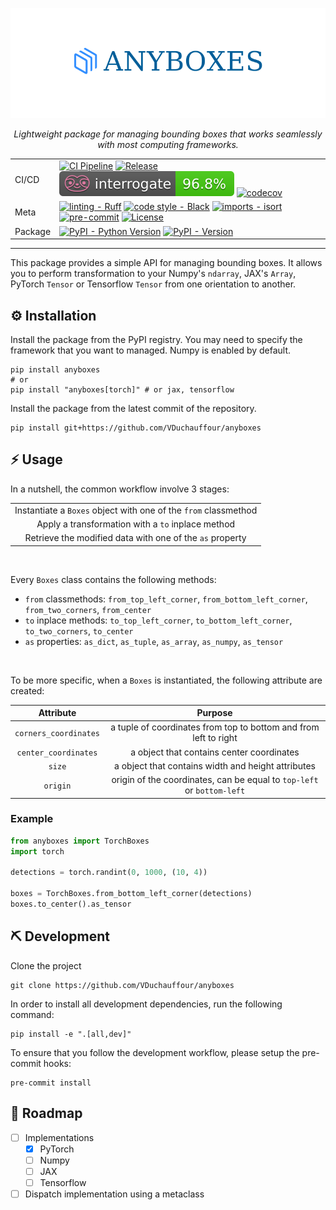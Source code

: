 <div align="center">

![Logo](.github/assets/logo.png)

_Lightweight package for managing bounding boxes that works seamlessly with most computing frameworks._

|         |                                                                                                                                                                                                                                                                                                                                                                                                                                                                                                                                                                                                                                                                             |
| ------- | --------------------------------------------------------------------------------------------------------------------------------------------------------------------------------------------------------------------------------------------------------------------------------------------------------------------------------------------------------------------------------------------------------------------------------------------------------------------------------------------------------------------------------------------------------------------------------------------------------------------------------------------------------------------------- |
| CI/CD   | [![CI Pipeline](https://github.com/VDuchauffour/anyboxes/actions/workflows/ci.yml/badge.svg)](https://github.com/VDuchauffour/anyboxes/actions/workflows/ci.yml) [![Release](https://github.com/VDuchauffour/anyboxes/actions/workflows/release.yml/badge.svg)](https://github.com/VDuchauffour/anyboxes/actions/workflows/release.yml) [![interrogate](.github/assets/badges/interrogate_badge.svg)](https://interrogate.readthedocs.io/en/latest/) [![codecov](https://codecov.io/gh/VDuchauffour/anyboxes/branch/main/graph/badge.svg)](https://codecov.io/gh/VDuchauffour/anyboxes)                                                                                     |
| Meta    | [![linting - Ruff](https://img.shields.io/endpoint?url=https://raw.githubusercontent.com/charliermarsh/ruff/main/assets/badge/v0.json)](https://github.com/charliermarsh/ruff) [![code style - Black](https://img.shields.io/badge/code%20style-black-000000.svg)](https://github.com/psf/black) [![imports - isort](https://img.shields.io/badge/imports-isort-ef8336.svg)](https://github.com/pycqa/isort) [![pre-commit](https://img.shields.io/badge/pre--commit-enabled-brightgreen?logo=pre-commit)](https://github.com/pre-commit/pre-commit) [![License](https://img.shields.io/github/license/VDuchauffour/anyboxes?color=blueviolet)](https://spdx.org/licenses/) |
| Package | [![PyPI - Python Version](https://img.shields.io/pypi/pyversions/anyboxes.svg?logo=python&label=Python&logoColor=gold)](https://pypi.org/project/anyboxes/) [![PyPI - Version](https://img.shields.io/pypi/v/anyboxes.svg?logo=pypi&label=PyPI&logoColor=gold)](https://pypi.org/project/anyboxes/)                                                                                                                                                                                                                                                                                                                                                                         |

</div>

______________________________________________________________________

This package provides a simple API for managing bounding boxes. It allows you to perform transformation to your Numpy's `ndarray`, JAX's `Array`, PyTorch `Tensor` or Tensorflow `Tensor` from one orientation to another.

## ️️⚙️ Installation

Install the package from the PyPI registry. You may need to specify the framework that you want to managed. Numpy is enabled by default.

```shell
pip install anyboxes
# or
pip install "anyboxes[torch]" # or jax, tensorflow
```

Install the package from the latest commit of the repository.

```shell
pip install git+https://github.com/VDuchauffour/anyboxes
```

## ⚡ Usage

In a nutshell, the common workflow involve 3 stages:

<div align="center">

|                                                                 |
| :-------------------------------------------------------------: |
| Instantiate a `Boxes` object with one of the `from` classmethod |
|        Apply a transformation with a `to` inplace method        |
|    Retrieve the modified data with one of the `as` property     |

</div>
<br />

Every `Boxes` class contains the following methods:

- `from` classmethods: `from_top_left_corner`, `from_bottom_left_corner`, `from_two_corners`, `from_center`
- `to` inplace methods: `to_top_left_corner`, `to_bottom_left_corner`, `to_two_corners`, `to_center`
- `as` properties: `as_dict`, `as_tuple`, `as_array`, `as_numpy`, `as_tensor`

<br />

To be more specific, when a `Boxes` is instantiated, the following attribute are created:

<div align="center">

|       Attribute       |                                Purpose                                 |
| :-------------------: | :--------------------------------------------------------------------: |
| `corners_coordinates` |    a tuple of coordinates from top to bottom and from left to right    |
| `center_coordinates`  |               a object that contains center coordinates                |
|        `size`         |           a object that contains width and height attributes           |
|       `origin`        | origin of the coordinates, can be equal to `top-left` or `bottom-left` |

</div>

### Example

```python
from anyboxes import TorchBoxes
import torch

detections = torch.randint(0, 1000, (10, 4))

boxes = TorchBoxes.from_bottom_left_corner(detections)
boxes.to_center().as_tensor
```

## ⛏️ Development

Clone the project

```shell
git clone https://github.com/VDuchauffour/anyboxes
```

In order to install all development dependencies, run the following command:

```shell
pip install -e ".[all,dev]"
```

To ensure that you follow the development workflow, please setup the pre-commit hooks:

```shell
pre-commit install
```

## 🧭 Roadmap

- [ ] Implementations
  - [x] PyTorch
  - [ ] Numpy
  - [ ] JAX
  - [ ] Tensorflow
- [ ] Dispatch implementation using a metaclass
